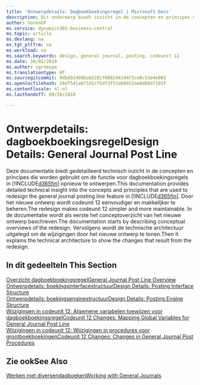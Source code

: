 ```yaml
---
title: 'Ontwerpdetails: Dagboekboekingsregel | Microsoft Docs'
description: Dit onderwerp biedt inzicht in de concepten en principes die worden gebruikt om de functie voor dagboekboekingsregels in Business Central opnieuw te ontwerpen.
author: SorenGP
ms.service: dynamics365-business-central
ms.topic: article
ms.devlang: na
ms.tgt_pltfrm: na
ms.workload: na
ms.search.keywords: design, general journal, posting, codeunit 12
ms.date: 10/01/2018
ms.author: sgroespe
ms.translationtype: HT
ms.sourcegitcommit: 9dbd92409ba02281f008246194f3ce0c53e4e001
ms.openlocfilehash: 24df541a8f1d1cf5df3f53a00922ae0d88d7192f
ms.contentlocale: nl-nl
ms.lasthandoff: 09/28/2018

---
```

# <a name="design-details-general-journal-post-line"></a><span data-ttu-id="ea924-103">Ontwerpdetails: dagboekboekingsregel</span><span class="sxs-lookup"><span data-stu-id="ea924-103">Design Details: General Journal Post Line</span></span>
<span data-ttu-id="ea924-104">Deze documentatie biedt gedetailleerd technisch inzicht in de concepten en principes die worden gebruikt om de functie voor dagboekboekingsregels in [!INCLUDE[d365fin](includes/d365fin_md.md)] opnieuw te ontwerpen.</span><span class="sxs-lookup"><span data-stu-id="ea924-104">This documentation provides detailed technical insight into the concepts and principles that are used to redesign the general journal posting line feature in [!INCLUDE[d365fin](includes/d365fin_md.md)].</span></span> <span data-ttu-id="ea924-105">Door het nieuwe ontwerp wordt codeunit 12 eenvoudiger en makkelijker te beheren.</span><span class="sxs-lookup"><span data-stu-id="ea924-105">The redesign makes codeunit 12 simpler and more maintainable.</span></span> <span data-ttu-id="ea924-106">In de documentatie wordt als eerste het conceptoverzicht van het nieuwe ontwerp beschreven.</span><span class="sxs-lookup"><span data-stu-id="ea924-106">The documentation starts by describing conceptual overviews of the redesign.</span></span> <span data-ttu-id="ea924-107">Vervolgens wordt de technische architectuur uitgelegd om de wijzigingen door het nieuwe ontwerp te tonen.</span><span class="sxs-lookup"><span data-stu-id="ea924-107">Then it explains the technical architecture to show the changes that result from the redesign.</span></span>  

## <a name="in-this-section"></a><span data-ttu-id="ea924-108">In dit gedeelte</span><span class="sxs-lookup"><span data-stu-id="ea924-108">In This Section</span></span>  
[<span data-ttu-id="ea924-109">Overzicht dagboekboekingsregel</span><span class="sxs-lookup"><span data-stu-id="ea924-109">General Journal Post Line Overview</span></span>](design-details-general-journal-post-line-overview.md)  
[<span data-ttu-id="ea924-110">Ontwerpdetails: boekingsinterfacestructuur</span><span class="sxs-lookup"><span data-stu-id="ea924-110">Design Details: Posting Interface Structure</span></span>](design-details-posting-interface-structure.md)  
[<span data-ttu-id="ea924-111">Ontwerpdetails: boekingsenginestructuur</span><span class="sxs-lookup"><span data-stu-id="ea924-111">Design Details: Posting Engine Structure</span></span>](design-details-posting-engine-structure.md)  
[<span data-ttu-id="ea924-112">Wijzigingen in codeunit 12: Algemene variabelen toewijzen voor dagboekboekingsregel</span><span class="sxs-lookup"><span data-stu-id="ea924-112">Codeunit 12 Changes: Mapping Global Variables for General Journal Post Line</span></span>](design-details-codeunit-12-changes-mapping-global-variables-for-general-journal-post-line.md)  
[<span data-ttu-id="ea924-113">Wijzigingen in codeunit 12: Wijzigingen in procedures voor grootboekboekingen</span><span class="sxs-lookup"><span data-stu-id="ea924-113">Codeunit 12 Changes: Changes in General Journal Post Procedures</span></span>](design-details-codeunit-12-changes-changes-in-general-journal-post-procedures.md)  

## <a name="see-also"></a><span data-ttu-id="ea924-114">Zie ook</span><span class="sxs-lookup"><span data-stu-id="ea924-114">See Also</span></span>  
[<span data-ttu-id="ea924-115">Werken met diversendagboeken</span><span class="sxs-lookup"><span data-stu-id="ea924-115">Working with General Journals</span></span>](ui-work-general-journals.md)

